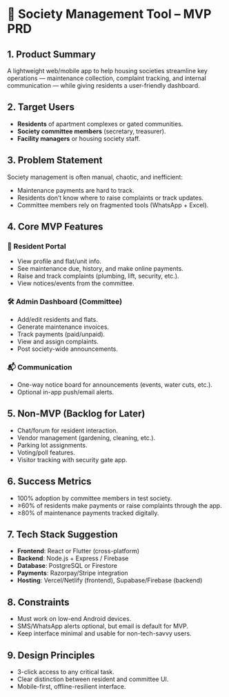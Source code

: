 # 🏢 Society Management Tool – MVP PRD

## 1. Product Summary
A lightweight web/mobile app to help housing societies streamline key operations — maintenance collection, complaint tracking, and internal communication — while giving residents a user-friendly dashboard.

## 2. Target Users
- **Residents** of apartment complexes or gated communities.
- **Society committee members** (secretary, treasurer).
- **Facility managers** or housing society staff.

## 3. Problem Statement
Society management is often manual, chaotic, and inefficient:
- Maintenance payments are hard to track.
- Residents don’t know where to raise complaints or track updates.
- Committee members rely on fragmented tools (WhatsApp + Excel).

## 4. Core MVP Features

### 👤 Resident Portal
- View profile and flat/unit info.
- See maintenance due, history, and make online payments.
- Raise and track complaints (plumbing, lift, security, etc.).
- View notices/events from the committee.

### 🛠️ Admin Dashboard (Committee)
- Add/edit residents and flats.
- Generate maintenance invoices.
- Track payments (paid/unpaid).
- View and assign complaints.
- Post society-wide announcements.

### 📬 Communication
- One-way notice board for announcements (events, water cuts, etc.).
- Optional in-app push/email alerts.

## 5. Non-MVP (Backlog for Later)
- Chat/forum for resident interaction.
- Vendor management (gardening, cleaning, etc.).
- Parking lot assignments.
- Voting/poll features.
- Visitor tracking with security gate app.

## 6. Success Metrics
- 100% adoption by committee members in test society.
- ≥60% of residents make payments or raise complaints through the app.
- ≥80% of maintenance payments tracked digitally.

## 7. Tech Stack Suggestion
- **Frontend**: React or Flutter (cross-platform)
- **Backend**: Node.js + Express / Firebase
- **Database**: PostgreSQL or Firestore
- **Payments**: Razorpay/Stripe integration
- **Hosting**: Vercel/Netlify (frontend), Supabase/Firebase (backend)

## 8. Constraints
- Must work on low-end Android devices.
- SMS/WhatsApp alerts optional, but email is default for MVP.
- Keep interface minimal and usable for non-tech-savvy users.

## 9. Design Principles
- 3-click access to any critical task.
- Clear distinction between resident and committee UI.
- Mobile-first, offline-resilient interface.
